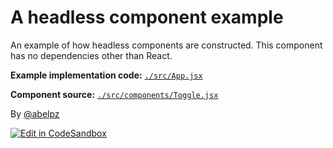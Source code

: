 # A headless component example

An example of how headless components are constructed.
This component has no dependencies other than React. 

**Example implementation code:** [`./src/App.jsx`](./src/App.jsx)

**Component source:** [`./src/components/Toggle.jsx`](./src/App.jsx)

By [@abelpz](https://github.com/abelpz)

[![Edit in CodeSandbox](https://assets.codesandbox.io/github/button-edit-lime.svg)](https://codesandbox.io/p/sandbox/headless-component-83htm9)
